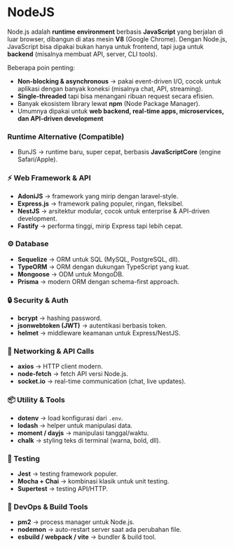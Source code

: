 # NodeJS

Node.js adalah **runtime environment** berbasis **JavaScript** yang berjalan di luar browser, dibangun di atas mesin **V8** (Google Chrome). Dengan Node.js, JavaScript bisa dipakai bukan hanya untuk frontend, tapi juga untuk **backend** (misalnya membuat API, server, CLI tools).

Beberapa poin penting:

* **Non-blocking & asynchronous** → pakai event-driven I/O, cocok untuk aplikasi dengan banyak koneksi (misalnya chat, API, streaming).
* **Single-threaded** tapi bisa menangani ribuan request secara efisien.
* Banyak ekosistem library lewat **npm** (Node Package Manager).
* Umumnya dipakai untuk **web backend, real-time apps, microservices, dan API-driven development**

### Runtime Alternative (Compatible)

- BunJS → runtime baru, super cepat, berbasis **JavaScriptCore** (engine Safari/Apple).

### ⚡ Web Framework & API

* **AdoniJS** → framework yang mirip dengan laravel-style.
* **Express.js** → framework paling populer, ringan, fleksibel.
* **NestJS** → arsitektur modular, cocok untuk enterprise & API-driven development.
* **Fastify** → performa tinggi, mirip Express tapi lebih cepat.

### ⚙️ Database

* **Sequelize** → ORM untuk SQL (MySQL, PostgreSQL, dll).
* **TypeORM** → ORM dengan dukungan TypeScript yang kuat.
* **Mongoose** → ODM untuk MongoDB.
* **Prisma** → modern ORM dengan schema-first approach.

### 🔒 Security & Auth

* **bcrypt** → hashing password.
* **jsonwebtoken (JWT)** → autentikasi berbasis token.
* **helmet** → middleware keamanan untuk Express/NestJS.

### 📡 Networking & API Calls

* **axios** → HTTP client modern.
* **node-fetch** → fetch API versi Node.js.
* **socket.io** → real-time communication (chat, live updates).

### 📦 Utility & Tools

* **dotenv** → load konfigurasi dari `.env`.
* **lodash** → helper untuk manipulasi data.
* **moment / dayjs** → manipulasi tanggal/waktu.
* **chalk** → styling teks di terminal (warna, bold, dll).

### 🧪 Testing

* **Jest** → testing framework populer.
* **Mocha + Chai** → kombinasi klasik untuk unit testing.
* **Supertest** → testing API/HTTP.

### 🚀 DevOps & Build Tools

* **pm2** → process manager untuk Node.js.
* **nodemon** → auto-restart server saat ada perubahan file.
* **esbuild / webpack / vite** → bundler & build tool.
